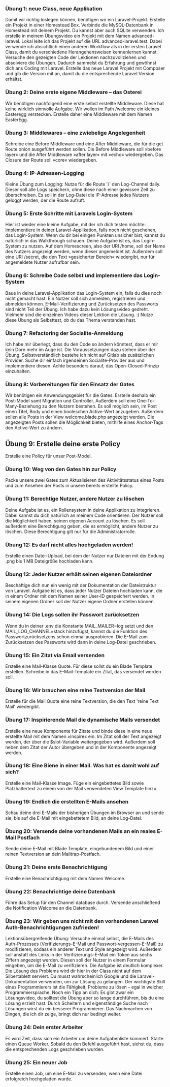 ### Übung 1: neue Class, neue Applikation

Damit wir richtig loslegen können, benötigen wir ein Laravel-Projekt. Erstelle ein Projekt in einer Homestead Box. Verbinde die MySQL-Datenbank in Homestead mit deinem Projekt. Du kannst aber auch SQLite verwenden. Ich erstelle in meinem Übungsvideo ein Projekt mit dem Namen advanced-laravel. Lokal leite ich das Projekt auf die URL advanced-laravel.test. Dabei verwende ich absichtlich einen anderen Workflow als in der ersten Laravel Class, damit du verschiedene Herangehensweisen kennenlernen kannst. Versuche den gezeigten Code der Lektionen nachzuvollziehen und absolviere die Übungen. Dadurch sammelst du Erfahrung und gewöhnst dich ans Coding mit Laravel. Erstelle das neue Laravel Projekt mit Composer und gib die Version mit an, damit du die entsprechende Laravel Version erhältst.

### Übung 2: Deine erste eigene Middleware – das Osterei

Wir benötigen nachfolgend eine erste selbst erstellte Middleware. Diese hat keine wirklich sinnvolle Aufgabe. Wir wollen im Path /welcome ein kleines Easteregg verstecken. Erstelle daher eine Middleware mit dem Namen EasterEgg.

### Übung 3: Middlewares – eine zwiebelige Angelegenheit

Schreibe eine Before Middleware und eine After Middleware, die für die get Route onion ausgeführt werden sollen. Die Before Middleware soll »before layer« und die After Middleware »after layer« mit »echo« wiedergeben. Das Closure der Route soll »core« wiedergeben.

### Übung 4: IP-Adressen-Logging

Kleine Übung zum Logging: Nutze für die Route '/' den Log-Channel daily. Dieser soll alle Logs speichern, ohne diese nach einer gewissen Zeit zu überschreiben. Es soll in der Log-Datei die IP-Adresse jedes Nutzers geloggt werden, der die Route aufruft.

### Übung 5: Erste Schritte mit Laravels Login-System

Hier ist wieder eine kleine Aufgabe, mit der ich dich testen möchte: Implementiere in deiner Laravel-Applikation, falls noch nicht geschehen, das Login-System. Wenn du dir bei einigen Punkten unsicher bist, kannst du natürlich in das Walkthrough schauen. Deine Aufgabe ist es, das Login-System zu nutzen. Auf dem Homescreen, also der URI /home, soll der Name des Nutzers angezeigt werden, wenn dieser angemeldet ist. Außerdem soll eine URI /secret, die den Text »gesicherter Bereich« wiedergibt, nur für angemeldete Nutzer aufrufbar sein.

### Übung 6: Schreibe Code selbst und implementiere das Login-System

Baue in deine Laravel-Applikation das Login-System ein, falls du dies noch nicht gemacht hast. Ein Nutzer soll sich anmelden, registrieren und abmelden können. E-Mail-Verifizierung und Zurücksetzen des Passworts sind nicht Teil der Übung. Ich habe dazu kein Lösungsvideo gedreht. Vielmehr sind die einzelnen Videos dieser Lektion die Lösung. :) Nutze diese Übung als Selbsttest, ob du das Thema verstanden hast.

### Übung 7: Refactoring der Socialite-Anmeldung

Ich habe mir überlegt, dass du den Code so ändern könntest, dass er mir kein Dorn mehr im Auge ist. Die Voraussetzungen dazu stehen über der Übung. Selbstverständlich bestehe ich nicht auf Gitlab als zusätzlichen Provider. Suche dir einfach irgendeinen Socialite-Provider aus und implementiere diesen. Achte besonders darauf, das Open-Closed-Prinzip einzuhalten.

### Übung 8: Vorbereitungen für den Einsatz der Gates

Wir benötigen ein Anwendungsgebiet für die Gates. Erstelle deshalb ein Post-Model samt Migration und Controller. Außerdem soll eine One-To-Many-Beziehung zu den Nutzern bestehen. Es soll möglich sein, im Post einen Titel, Body und einen booleschen Active-Wert anzugeben. Außerdem sollen alle Posts in der View welcome.blade.php angezeigt werden. Die angezeigten Posts sollen die Möglichkeit bieten, mithilfe eines Anchor-Tags den Active-Wert zu ändern.

## Übung 9: Erstelle deine erste Policy

Erstelle eine Policy für unser Post-Model.

### Übung 10: Weg von den Gates hin zur Policy

Packe unsere zwei Gates zum Aktualisieren des Aktivitätsstatus eines Posts und zum Ansehen der Posts in unsere bereits erstellte Policy.

### Übung 11: Berechtige Nutzer, andere Nutzer zu löschen

Deine Aufgabe ist es, ein Rollensystem in deine Applikation zu integrieren. Dabei kannst du dich natürlich an meinem Code orientieren. Der Nutzer soll die Möglichkeit haben, seinen eigenen Account zu löschen. Es soll außerdem eine Berechtigung geben, die es ermöglicht, andere Nutzer zu löschen. Diese Berechtigung gilt nur für die Administratorrolle.

### Übung 12: Es darf nicht alles hochgeladen werden!

Erstelle einen Datei-Upload, bei dem der Nutzer nur Dateien mit der Endung .png bis 1 MB Dateigröße hochladen kann.

### Übung 13: Jeder Nutzer erhält seinen eigenen Dateiordner

Beschäftige dich nun ein wenig mit der Dokumentation der Dateistruktur von Laravel. Aufgabe ist es, dass jeder Nutzer Dateien hochladen kann, die in einem Ordner mit dem Namen seiner User-ID gespeichert werden. In seinem eigenen Ordner soll der Nutzer eigene Ordner erstellen können.

### Übung 14: Die Logs sollen ihr Passwort zurücksetzen

Wenn du in deiner .env die Konstante MAIL_MAILER=log setzt und den MAIL_LOG_CHANNEL=stack hinzufügst, kannst du die Funktion des Passwortzurücksetzens schon einmal ausprobieren. Die E-Mail zum Zurücksetzen des Passworts wird dann in deine Log-Datei geschrieben.

### Übung 15: Ein Zitat via Email versenden

Erstelle eine Mail-Klasse Quote. Für diese sollst du ein Blade Template erstellen. Schreibe in das E-Mail-Template ein Zitat, das versendet werden soll.

### Übung 16: Wir brauchen eine reine Textversion der Mail

Erstelle für die Mail Quote eine reine Textversion, die den Text 'reine Text Mail' wiedergibt.

### Übung 17: Inspirierende Mail die dynamische Mails versendet

Erstelle eine neue Komponente für Zitate und binde diese in eine neue erstellte Mail mit dem Namen »Inspire« ein. Im Zitat soll der Text angezeigt werden, der über die $slot-Variable weitergegeben wird. Außerdem soll neben dem Zitat der Autor übergeben und in der Komponente angezeigt werden.

### Übung 18: Eine Biene in einer Mail. Was hat es damit wohl auf sich?

Erstelle eine Mail-Klasse Image. Füge ein eingebettetes Bild sowie Platzhaltertext zu einem von der Mail verwendeten View Template hinzu.

### Übung 19: Endlich die erstellten E-Mails ansehen

Schau deine drei E-Mails der bisherigen Übungen im Browser an und sende sie, bis auf die E-Mail mit eingebettetem Bild, an deine Log-Datei.

### Übung 20: Versende deine vorhandenen Mails an ein reales E-Mail Postfach

Sende deine E-Mail mit Blade Template, eingebundenem Bild und einer reinen Textversion an dein Mailtrap-Postfach.

### Übung 21: Deine erste Benachrichtigung

Erstelle eine Benachrichtigung mit dem Namen Welcome.

### Übung 22: Benachrichtige deine Datenbank

Führe das Setup für den Channel database durch. Versende anschließend die Notification Welcome an die Datenbank.

### Übung 23: Wir geben uns nicht mit den vorhandenen Laravel Auth-Benachrichtigungen zufrieden!

Lektionsübergreifende Übung: Versuche einmal selbst, die E-Mails des Auth-Prozesses (Verifizierungs-E-Mail und Passwort-vergessen-E-Mail) zu modifizieren, sodass ein anderer Text und Style angezeigt wird. Außerdem soll anstatt des Links in der Verifizierungs-E-Mail ein Token aus sechs Ziffern angezeigt werden. Diesen soll der Nutzer in einem Formular eingeben, um die E-Mail zu verifizieren. Die Aufgabe ist deutlich komplexer. Die Lösung des Problems wird dir hier in der Class nicht auf dem Silbertablett serviert. Du musst wahrscheinlich Google und die Laravel-Dokumentation verwenden, um zur Lösung zu gelangen. Der wichtigste Skill eines Programmierers ist die Fähigkeit, Probleme zu lösen – egal in welcher Programmiersprache. Noch ein Tipp an dich: Es gibt zwar ein Lösungsvideo, du solltest die Übung aber so lange durchführen, bis du eine Lösung erzielt hast. Durch Scheitern und eigenständige Suche nach Lösungen wirst du ein besserer Programmierer. Das Nachmachen von Dingen, die ich dir zeige, bringt dich nur bedingt weiter.

### Übung 24: Dein erster Arbeiter

Es wird Zeit, dass sich ein Arbeiter um deine Aufgabenliste kümmert. Starte einen Queue Worker. Sobald du den Befehl ausgeführt hast, siehst du, dass die entsprechenden Logs geschrieben wurden.

### Übung 25: Ein neuer Job

Erstelle einen Job, um eine E-Mail zu versenden, wenn eine Datei erfolgreich hochgeladen wurde.
